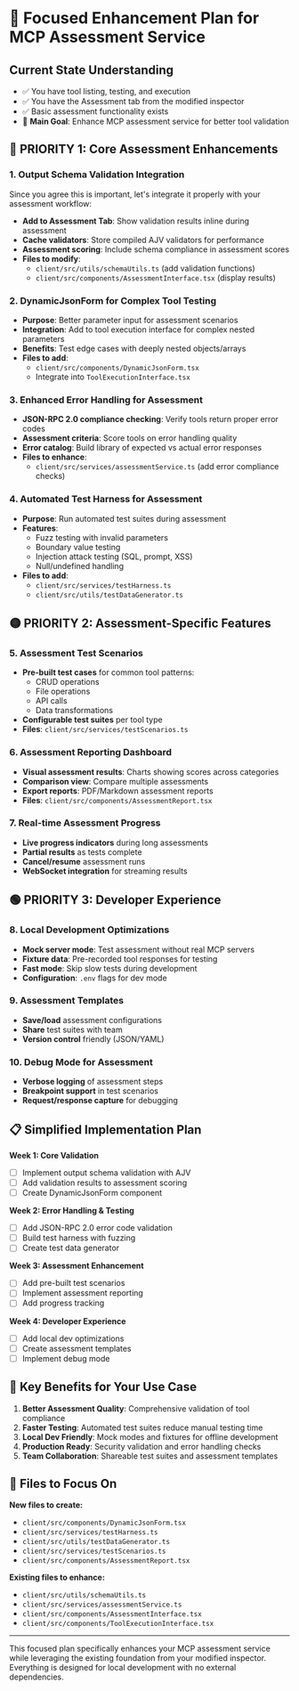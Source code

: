 # 🎯 **Focused Enhancement Plan for MCP Assessment Service**

## **Current State Understanding**
- ✅ You have tool listing, testing, and execution
- ✅ You have the Assessment tab from the modified inspector
- ✅ Basic assessment functionality exists
- 🎯 **Main Goal**: Enhance MCP assessment service for better tool validation

## **🔴 PRIORITY 1: Core Assessment Enhancements**

### **1. Output Schema Validation Integration**
Since you agree this is important, let's integrate it properly with your assessment workflow:
- **Add to Assessment Tab**: Show validation results inline during assessment
- **Cache validators**: Store compiled AJV validators for performance
- **Assessment scoring**: Include schema compliance in assessment scores
- **Files to modify**:
  - `client/src/utils/schemaUtils.ts` (add validation functions)
  - `client/src/components/AssessmentInterface.tsx` (display results)

### **2. DynamicJsonForm for Complex Tool Testing**
- **Purpose**: Better parameter input for assessment scenarios
- **Integration**: Add to tool execution interface for complex nested parameters
- **Benefits**: Test edge cases with deeply nested objects/arrays
- **Files to add**:
  - `client/src/components/DynamicJsonForm.tsx`
  - Integrate into `ToolExecutionInterface.tsx`

### **3. Enhanced Error Handling for Assessment**
- **JSON-RPC 2.0 compliance checking**: Verify tools return proper error codes
- **Assessment criteria**: Score tools on error handling quality
- **Error catalog**: Build library of expected vs actual error responses
- **Files to enhance**:
  - `client/src/services/assessmentService.ts` (add error compliance checks)

### **4. Automated Test Harness for Assessment**
- **Purpose**: Run automated test suites during assessment
- **Features**:
  - Fuzz testing with invalid parameters
  - Boundary value testing
  - Injection attack testing (SQL, prompt, XSS)
  - Null/undefined handling
- **Files to add**:
  - `client/src/services/testHarness.ts`
  - `client/src/utils/testDataGenerator.ts`

## **🟡 PRIORITY 2: Assessment-Specific Features**

### **5. Assessment Test Scenarios**
- **Pre-built test cases** for common tool patterns:
  - CRUD operations
  - File operations
  - API calls
  - Data transformations
- **Configurable test suites** per tool type
- **Files**: `client/src/services/testScenarios.ts`

### **6. Assessment Reporting Dashboard**
- **Visual assessment results**: Charts showing scores across categories
- **Comparison view**: Compare multiple assessments
- **Export reports**: PDF/Markdown assessment reports
- **Files**: `client/src/components/AssessmentReport.tsx`

### **7. Real-time Assessment Progress**
- **Live progress indicators** during long assessments
- **Partial results** as tests complete
- **Cancel/resume** assessment runs
- **WebSocket integration** for streaming results

## **🟢 PRIORITY 3: Developer Experience**

### **8. Local Development Optimizations**
- **Mock server mode**: Test assessment without real MCP servers
- **Fixture data**: Pre-recorded tool responses for testing
- **Fast mode**: Skip slow tests during development
- **Configuration**: `.env` flags for dev mode

### **9. Assessment Templates**
- **Save/load** assessment configurations
- **Share** test suites with team
- **Version control** friendly (JSON/YAML)

### **10. Debug Mode for Assessment**
- **Verbose logging** of assessment steps
- **Breakpoint support** in test scenarios
- **Request/response capture** for debugging

## **📋 Simplified Implementation Plan**

**Week 1: Core Validation**
- [ ] Implement output schema validation with AJV
- [ ] Add validation results to assessment scoring
- [ ] Create DynamicJsonForm component

**Week 2: Error Handling & Testing**
- [ ] Add JSON-RPC 2.0 error code validation
- [ ] Build test harness with fuzzing
- [ ] Create test data generator

**Week 3: Assessment Enhancement**
- [ ] Add pre-built test scenarios
- [ ] Implement assessment reporting
- [ ] Add progress tracking

**Week 4: Developer Experience**
- [ ] Add local dev optimizations
- [ ] Create assessment templates
- [ ] Implement debug mode

## **🚀 Key Benefits for Your Use Case**

1. **Better Assessment Quality**: Comprehensive validation of tool compliance
2. **Faster Testing**: Automated test suites reduce manual testing time
3. **Local Dev Friendly**: Mock modes and fixtures for offline development
4. **Production Ready**: Security validation and error handling checks
5. **Team Collaboration**: Shareable test suites and assessment templates

## **📁 Files to Focus On**

**New files to create:**
- `client/src/components/DynamicJsonForm.tsx`
- `client/src/services/testHarness.ts`
- `client/src/utils/testDataGenerator.ts`
- `client/src/services/testScenarios.ts`
- `client/src/components/AssessmentReport.tsx`

**Existing files to enhance:**
- `client/src/utils/schemaUtils.ts`
- `client/src/services/assessmentService.ts`
- `client/src/components/AssessmentInterface.tsx`
- `client/src/components/ToolExecutionInterface.tsx`

---

This focused plan specifically enhances your MCP assessment service while leveraging the existing foundation from your modified inspector. Everything is designed for local development with no external dependencies.